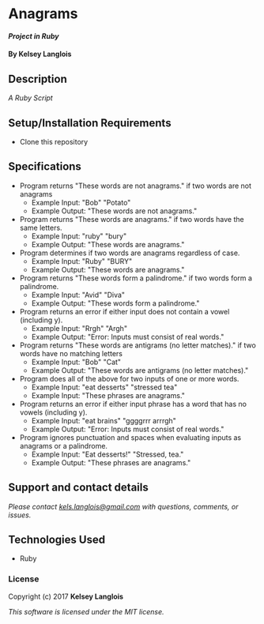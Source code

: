 # Anagrams

#### _Project in Ruby_

#### By Kelsey Langlois

## Description

_A Ruby Script_

## Setup/Installation Requirements

* Clone this repository

## Specifications

* Program returns "These words are not anagrams." if two words are not anagrams
  * Example Input: "Bob" "Potato"
  * Example Output: "These words are not anagrams."
* Program returns "These words are anagrams." if two words have the same letters.
  * Example Input: "ruby" "bury"
  * Example Output: "These words are anagrams."
* Program determines if two words are anagrams regardless of case.
  * Example Input: "Ruby" "BURY"
  * Example Output: "These words are anagrams."
* Program returns "These words form a palindrome." if two words form a palindrome.
  * Example Input: "Avid" "Diva"
  * Example Output: "These words form a palindrome."
* Program returns an error if either input does not contain a vowel (including y).
  * Example Input: "Rrgh" "Argh"
  * Example Output: "Error: Inputs must consist of real words."
* Program returns "These words are antigrams (no letter matches)." if two words have no matching letters
  * Example Input: "Bob" "Cat"
  * Example Output: "These words are antigrams (no letter matches)."
* Program does all of the above for two inputs of one or more words.
  * Example Input: "eat desserts" "stressed tea"
  * Example Input: "These phrases are anagrams."
* Program returns an error if either input phrase has a word that has no vowels (including y).
  * Example Input: "eat brains" "ggggrrr arrrgh"
  * Example Output: "Error: Inputs must consist of real words."
* Program ignores punctuation and spaces when evaluating inputs as anagrams or a palindrome.
  * Example Input: "Eat desserts!" "Stressed, tea."
  * Example Output: "These phrases are anagrams."

## Support and contact details

_Please contact [kels.langlois@gmail.com](mailto:kels.langlois@gmail.com) with questions, comments, or issues._

## Technologies Used

* Ruby

### License

Copyright (c) 2017 **Kelsey Langlois**

*This software is licensed under the MIT license.*
